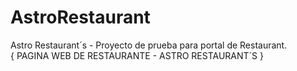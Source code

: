 # AstroRestaurant
Astro Restaurant´s - Proyecto de prueba para portal de Restaurant.
<BR>
{ PAGINA WEB DE RESTAURANTE - ASTRO RESTAURANT´S }
